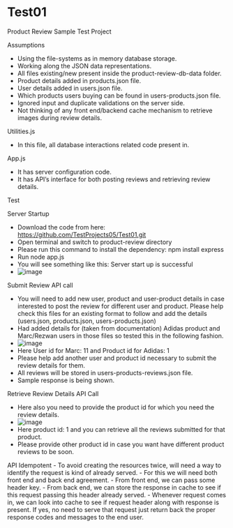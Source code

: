 # Test01
Product Review Sample Test Project


Assumptions 
-	Using the file-systems as in memory database storage.
-	Working along the JSON data representations.
-	All files existing/new present inside the product-review-db-data folder.
-	Product details added in products.json file.
-	User details added in users.json file.
-	Which products users buying can be found in users-products.json file.
-	Ignored input and duplicate validations on the server side.
-	Not thinking of any front end/backend cache mechanism to retrieve images during review details.


Utilities.js 
-	In this file, all database interactions related code present in.

App.js
-	It has server configuration code.
-	It has API’s interface for both posting reviews and retrieving review details. 

Test

  Server Startup 
  -	Download the code from here: https://github.com/TestProjects05/Test01.git
  -	Open terminal and switch to product-review directory
  -	Please run this command to install the dependency: npm install express
  -	Run node app.js 
  -	You will see something like this: Server start up is successful
  -	![image](https://user-images.githubusercontent.com/99424096/153466179-28f489f4-b59b-49f4-aa67-aa6385507650.png)

 Submit Review API call
  -	You will need to add new user, product and user-product details in case interested to post the review for different user and product. Please help check this files for an        existing format to follow and add the details (users.json, products.json, users-products.json)
  -	Had added details for (taken from documentation) Adidas product and Marc/Rezwan users in those files so tested this in the following fashion.
  -	![image](https://user-images.githubusercontent.com/99424096/153466259-a240bf7c-da4c-470c-9fb0-e157edb6c75c.png)
  -	Here User id for Marc: 11 and Product id for Adidas: 1 
  -	Please help add another user and product id necessary to submit the review details for them.
  -	All reviews will be stored in users-products-reviews.json file.
  -	Sample response is being shown.
 
 
 Retrieve Review Details API Call
  - Here also you need to provide the product id for which you need the review details.
  - ![image](https://user-images.githubusercontent.com/99424096/153466373-c22e2b71-8fd6-4527-ae24-c53701271ac5.png)
  -	Here product id: 1 and you can retrieve all the reviews submitted for that product.
  -	Please provide other product id in case you want have different product reviews to be soon.

 
  API Idempotent
    -	To avoid creating the resources twice, will need a way to identify the request is kind of already served.
    -	For this we will need both front end and back end agreement.
    -	From front end, we can pass some header key.
    -	From back end, we can store the response in cache to see if this request passing this header already served.
    -	Whenever request comes in, we can look into cache to see if request header along with response is present. If yes, no need to serve that request just return back the     proper response codes and messages to the end user.
  

